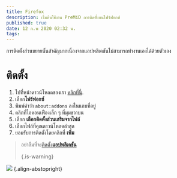 ```yaml
---
title: Firefox
description: เริ่มต้นใช้งาน PreMiD การติดตั้งบนไฟร์ฟอกซ์
published: true
date: 12 ก.พ 2020 02:32 น.
tags:
---
```


การติดตั้งส่วนขยายนั้นสำคัญมากเนื่องจากแอปพลิเคชันไม่สามารถทำงานเองได้ด้วยตัวเอง

# ติดตั้ง
1. ไปที่หน้าดาวน์โหลดของเรา [คลิกที่นี่](https://premid.app/downloads).
2. เลือก**ไฟร์ฟอกซ์**
3. พิมพ์คำว่า `about:addons` ลงในแถบที่อยู่
4. คลิกที่ไอคอนเฟืองเล็ก ๆ ที่มุมขวาบน
5. เลือก **เลือกติดตั้งส่วนเสริมจากไฟล์**
6. เลือกไฟล์ที่คุณดาวน์โหลดล่าสุด
7. ยอมรับการติดตั้งโดยคลิกที่ <strong x-id = "1">เพิ่ม</strong>

> อย่าลืมที่จะ[ติดตั้ง**แอปพลิเคชัน**](/install) 
> 
> {.is-warning}

![](https://img.icons8.com/color/2x/firefox.png) {.align-abstopright}